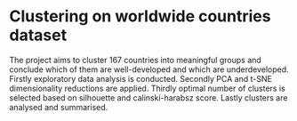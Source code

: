 # Clustering on worldwide countries dataset
The project aims to cluster 167 countries into meaningful groups and conclude which of them are well-developed and which are underdeveloped.
Firstly exploratory data analysis is conducted.
Secondly PCA and t-SNE dimensionality reductions are applied.
Thirdly optimal number of clusters is selected based on silhouette and calinski-harabsz score.
Lastly clusters are analysed and summarised.
